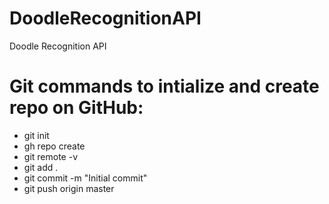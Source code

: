 # DoodleRecognitionAPI
Doodle Recognition API

# Git commands to intialize and create repo on GitHub:

- git init
- gh repo create
- git remote -v
- git add .
- git commit -m "Initial commit"
- git push origin master
